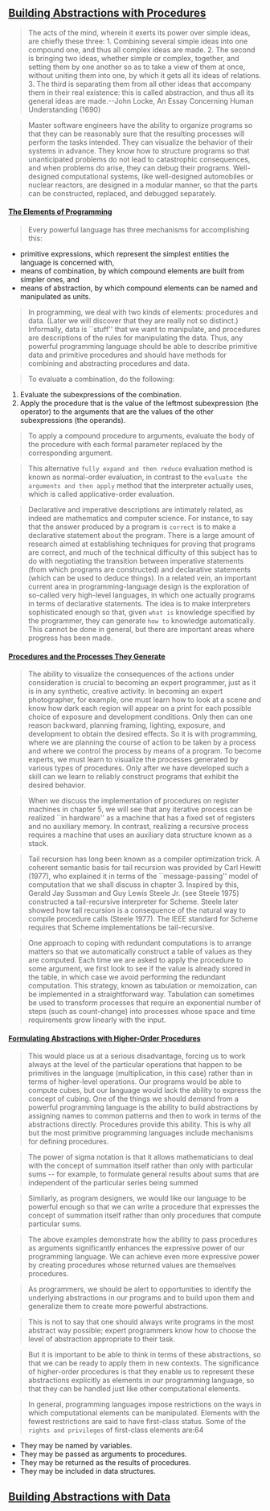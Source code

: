 
## [Building Abstractions with Procedures](https://mitpress.mit.edu/sicp/full-text/book/book-Z-H-9.html#%_chap_1)

>The acts of the mind, wherein it exerts its power over simple ideas, are chiefly these three: 1. Combining several simple ideas into one compound one, and thus all complex ideas are made. 2. The second is bringing two ideas, whether simple or complex, together, and setting them by one another so as to take a view of them at once, without uniting them into one, by which it gets all its ideas of relations. 3. The third is separating them from all other ideas that accompany them in their real existence: this is called abstraction, and thus all its general ideas are made.--John Locke, An Essay Concerning Human Understanding (1690)

>Master software engineers have the ability to organize programs so that they can be reasonably sure that the resulting processes will perform the tasks intended. They can visualize the behavior of their systems in advance. They know how to structure programs so that unanticipated problems do not lead to catastrophic consequences, and when problems do arise, they can debug their programs. Well-designed computational systems, like well-designed automobiles or nuclear reactors, are designed in a modular manner, so that the parts can be constructed, replaced, and debugged separately.


#### [The Elements of Programming](https://mitpress.mit.edu/sicp/full-text/book/book-Z-H-10.html#%_sec_1.1)

> Every powerful language has three mechanisms for accomplishing this:
- primitive expressions, which represent the simplest entities the language is concerned with,
- means of combination, by which compound elements are built from simpler ones, and
- means of abstraction, by which compound elements can be named and manipulated as units.

>In programming, we deal with two kinds of elements: procedures and data. (Later we will discover that they are really not so distinct.) Informally, data is ``stuff'' that we want to manipulate, and procedures are descriptions of the rules for manipulating the data. Thus, any powerful programming language should be able to describe primitive data and primitive procedures and should have methods for combining and abstracting procedures and data.

>To evaluate a combination, do the following:
1.  Evaluate the subexpressions of the combination.
2.  Apply the procedure that is the value of the leftmost subexpression (the operator) to the arguments that are the values of the other subexpressions (the operands).

>To apply a compound procedure to arguments, evaluate the body of the procedure with each formal parameter replaced by the corresponding argument.

>This alternative `fully expand and then reduce` evaluation method is known as normal-order evaluation, in contrast to the `evaluate the arguments and then apply` method that the interpreter actually uses, which is called applicative-order evaluation.

>Declarative and imperative descriptions are intimately related, as indeed are mathematics and computer science. For instance, to say that the answer produced by a program is `correct` is to make a declarative statement about the program. There is a large amount of research aimed at establishing techniques for proving that programs are correct, and much of the technical difficulty of this subject has to do with negotiating the transition between imperative statements (from which programs are constructed) and declarative statements (which can be used to deduce things). In a related vein, an important current area in programming-language design is the exploration of so-called very high-level languages, in which one actually programs in terms of declarative statements. The idea is to make interpreters sophisticated enough so that, given `what is` knowledge specified by the programmer, they can generate `how to` knowledge automatically. This cannot be done in general, but there are important areas where progress has been made.

#### [Procedures and the Processes They Generate](https://mitpress.mit.edu/sicp/full-text/book/book-Z-H-11.html#%_sec_1.2)

>The ability to visualize the consequences of the actions under consideration is crucial to becoming an expert programmer, just as it is in any synthetic, creative activity. In becoming an expert photographer, for example, one must learn how to look at a scene and know how dark each region will appear on a print for each possible choice of exposure and development conditions. Only then can one reason backward, planning framing, lighting, exposure, and development to obtain the desired effects. So it is with programming, where we are planning the course of action to be taken by a process and where we control the process by means of a program. To become experts, we must learn to visualize the processes generated by various types of procedures. Only after we have developed such a skill can we learn to reliably construct programs that exhibit the desired behavior.

>When we discuss the implementation of procedures on register machines in chapter 5, we will see that any iterative process can be realized ``in hardware'' as a machine that has a fixed set of registers and no auxiliary memory. In contrast, realizing a recursive process requires a machine that uses an auxiliary data structure known as a stack.

>Tail recursion has long been known as a compiler optimization trick. A coherent semantic basis for tail recursion was provided by Carl Hewitt (1977), who explained it in terms of the ``message-passing'' model of computation that we shall discuss in chapter 3. Inspired by this, Gerald Jay Sussman and Guy Lewis Steele Jr. (see Steele 1975) constructed a tail-recursive interpreter for Scheme. Steele later showed how tail recursion is a consequence of the natural way to compile procedure calls (Steele 1977). The IEEE standard for Scheme requires that Scheme implementations be tail-recursive.

>One approach to coping with redundant computations is to arrange matters so that we automatically construct a table of values as they are computed. Each time we are asked to apply the procedure to some argument, we first look to see if the value is already stored in the table, in which case we avoid performing the redundant computation. This strategy, known as tabulation or memoization, can be implemented in a straightforward way. Tabulation can sometimes be used to transform processes that require an exponential number of steps (such as count-change) into processes whose space and time requirements grow linearly with the input.

#### [Formulating Abstractions with Higher-Order Procedures](https://mitpress.mit.edu/sicp/full-text/book/book-Z-H-12.html)

>This would place us at a serious disadvantage, forcing us to work always at the level of the particular operations that happen to be primitives in the language (multiplication, in this case) rather than in terms of higher-level operations. Our programs would be able to compute cubes, but our language would lack the ability to express the concept of cubing. One of the things we should demand from a powerful programming language is the ability to build abstractions by assigning names to common patterns and then to work in terms of the abstractions directly. Procedures provide this ability. This is why all but the most primitive programming languages include mechanisms for defining procedures.


>The power of sigma notation is that it allows mathematicians to deal with the concept of summation itself rather than only with particular sums -- for example, to formulate general results about sums that are independent of the particular series being summed

>Similarly, as program designers, we would like our language to be powerful enough so that we can write a procedure that expresses the concept of summation itself rather than only procedures that compute particular sums. 

>The above examples demonstrate how the ability to pass procedures as arguments significantly enhances the expressive power of our programming language. We can achieve even more expressive power by creating procedures whose returned values are themselves procedures.

>As programmers, we should be alert to opportunities to identify the underlying abstractions in our programs and to build upon them and generalize them to create more powerful abstractions.

>This is not to say that one should always write programs in the most abstract way possible; expert programmers know how to choose the level of abstraction appropriate to their task.

>But it is important to be able to think in terms of these abstractions, so that we can be ready to apply them in new contexts. The significance of higher-order procedures is that they enable us to represent these abstractions explicitly as elements in our programming language, so that they can be handled just like other computational elements.

>In general, programming languages impose restrictions on the ways in which computational elements can be manipulated. Elements with the fewest restrictions are said to have first-class status. Some of the `rights and privileges` of first-class elements are:64
- They may be named by variables.
- They may be passed as arguments to procedures.
- They may be returned as the results of procedures.
- They may be included in data structures.

## [Building Abstractions with Data](https://mitpress.mit.edu/sicp/full-text/book/book-Z-H-13.html)


